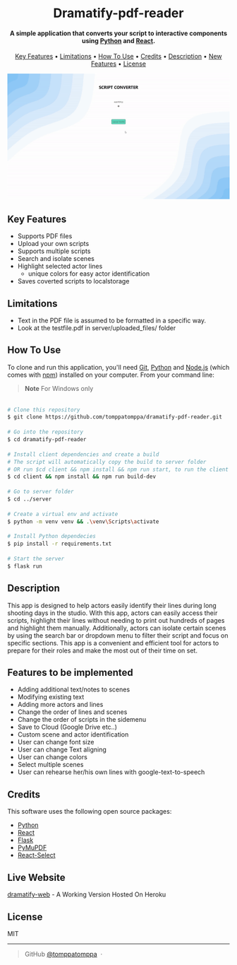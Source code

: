 <h1 align="center">
  <br>
  Dramatify-pdf-reader
  <br>
</h1>

<h4 align="center">A simple application that converts your script to interactive components using <a href="https://www.python.org/" target="_blank">Python</a> and <a href="https://react.dev/" target="_blank">React</a>.</h4>

<p align="center">
  <a href="#key-features">Key Features</a> •
  <a href="#limitations">Limitations</a> •
  <a href="#how-to-use">How To Use</a> •
  <a href="#credits">Credits</a> •
  <a href="#description">Description</a> •
  <a href="#features">New Features</a> •
  <a href="#license">License</a>
</p>

<p align="center">
 <img src="pdf_converter.gif" />
</p>

## Key Features

- Supports PDF files
- Upload your own scripts
- Supports multiple scripts
- Search and isolate scenes
- Highlight selected actor lines
  - unique colors for easy actor identification
- Saves coverted scripts to localstorage

## Limitations

- Text in the PDF file is assumed to be formatted in a specific way.
- Look at the testfile.pdf in server/uploaded_files/ folder

## How To Use

To clone and run this application, you'll need [Git](https://git-scm.com), [Python](https://www.python.org/) and [Node.js](https://nodejs.org/en/download/) (which comes with [npm](http://npmjs.com)) installed on your computer. From your command line:

> **Note**
> For Windows only

```bash

# Clone this repository
$ git clone https://github.com/tomppatomppa/dramatify-pdf-reader.git

# Go into the repository
$ cd dramatify-pdf-reader

# Install client dependencies and create a build
# The script will automatically copy the build to server folder
# OR run $cd client && npm install && npm run start, to run the client seperately
$ cd client && npm install && npm run build-dev

# Go to server folder
$ cd ../server

# Create a virtual env and activate
$ python -m venv venv && .\venv\Scripts\activate

# Install Python dependecies
$ pip install -r requirements.txt

# Start the server
$ flask run
```

## Description

This app is designed to help actors easily identify their lines during long shooting days in the studio. With this app, actors can easily access their scripts, highlight their lines without needing to print out hundreds of pages and highlight them manually. Additionally, actors can isolate certain scenes by using the search bar or dropdown menu to filter their script and focus on specific sections. This app is a convenient and efficient tool for actors to prepare for their roles and make the most out of their time on set.

## Features to be implemented

- Adding additional text/notes to scenes
- Modifying existing text
- Adding more actors and lines
- Change the order of lines and scenes
- Change the order of scripts in the sidemenu
- Save to Cloud (Google Drive etc..)
- Custom scene and actor identification
- User can change font size
- User can change Text aligning
- User can change colors
- Select multiple scenes
- User can rehearse her/his own lines with google-text-to-speech

## Credits

This software uses the following open source packages:

- [Python](https://www.python.org/)
- [React](https://react.dev/)
- [Flask](https://flask.palletsprojects.com/en/2.2.x/)
- [PyMuPDF](https://pymupdf.readthedocs.io/en/latest/index.html)
- [React-Select](https://react-select.com/home)

## Live Website

[dramatify-web](https://dramatify.herokuapp.com/) - A Working Version Hosted On Heroku

## License

MIT

---

> GitHub [@tomppatomppa](https://github.com/tomppatomppa) &nbsp;&middot;&nbsp;
